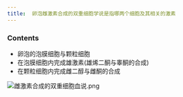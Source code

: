 ```yaml
---
title:  卵泡雌激素合成的双重细胞学说是指哪两个细胞及其相关的激素
--- 
```


### Contents
- 卵泡的泡膜细胞与颗粒细胞
- 在泡膜细胞内完成雄激素(雄烯二酮与睾酮的合成)
- 在颗粒细胞内完成雌二醇与雌酮的合成

![雌激素合成的双重细胞血说.png](/note-images/雌激素合成的双重细胞血说.png)
